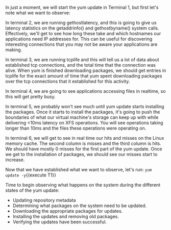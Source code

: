 In just a moment, we will start the yum update in Terminal 1, but first let's note what we want to observe:

In terminal 2, we are running gethostlatency, and this is going to give us latency statistics on the getaddrinfo() and gethostbyname() system calls. Effectively, we'll get to see how long these take and which hostnames our applications need IP addresses for. This can be useful for discovering interesting connections that you may not be aware your applications are making.

In terminal 3, we are running tcplife and this will tell us a lot of data about established tcp connections, and the total time that the connection was alive. When yum is finished downloading packages, we should get entries in tcplife for the exact amount of time that yum spent downloading packages over the tcp connections that it established for this activity.

In terminal 4, we are going to see applications accessing files in realtime, so this will get pretty busy.

In terminal 5, we probably won't see much until yum update starts installing the packages. Once it starts to install the packages, it's going to push the boundaries of what our virtual machine's storage can keep up with while delivering <10ms latency on XFS operations. You will see operations taking longer than 10ms and the files these operations were operating on.

In terminal 6, we will get to see in real time our hits and misses on the Linux memory cache. The second column is misses and the third column is hits. We should have mostly 0 misses for the first part of the yum update. Once we get to the installation of packages, we should see our misses start to increase.

Now that we have established what we want to observe, let's run:
`yum update -y`{{execute T1}}

Time to begin observing what happens on the system during the different states of the yum update:

* Updating repository metadata
* Determining what packages on the system need to be updated.
* Downloading the appropriate packages for updates.
* Installing the updates and removing old packages.
* Verifying the updates have been successful.


